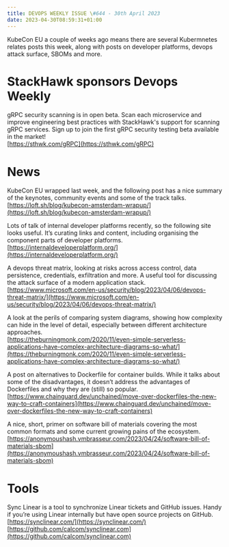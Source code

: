 ```yaml
---
title: DEVOPS WEEKLY ISSUE \#644 - 30th April 2023 
date: 2023-04-30T08:59:31+01:00
---
```


KubeCon EU a couple of weeks ago means there are several Kubermnetes relates posts this week, along with posts on developer platforms, devops attack surface, SBOMs and more.


StackHawk sponsors Devops Weekly
============================

gRPC security scanning is in open beta. Scan each microservice and improve engineering best practices with StackHawk's support for scanning gRPC services. Sign up to join the first gRPC security testing beta available in the market!
<br>[https://sthwk.com/gRPC](https://sthwk.com/gRPC)


News
====

KubeCon EU wrapped last week, and the following post has a nice summary of the keynotes, community events and some of the track talks.
<br>[https://loft.sh/blog/kubecon-amsterdam-wrapup/](https://loft.sh/blog/kubecon-amsterdam-wrapup/)


Lots of talk of internal developer platforms recently, so the following site looks useful. It’s curating links and content, including organising the component parts of developer platforms.
<br>[https://internaldeveloperplatform.org/](https://internaldeveloperplatform.org/)


A devops threat matrix, looking at risks across access control, data persistence, credentials, exfiltration and more. A useful tool for discussing the attack surface of a modern application stack.
<br>[https://www.microsoft.com/en-us/security/blog/2023/04/06/devops-threat-matrix/](https://www.microsoft.com/en-us/security/blog/2023/04/06/devops-threat-matrix/)


A look at the perils of comparing system diagrams, showing how complexity can hide in the level of detail, especially between different architecture approaches.
<br>[https://theburningmonk.com/2020/11/even-simple-serverless-applications-have-complex-architecture-diagrams-so-what/](https://theburningmonk.com/2020/11/even-simple-serverless-applications-have-complex-architecture-diagrams-so-what/)


A post on alternatives to Dockerfile for container builds. While it talks about some of the disadvantages, it doesn’t address the advantages of Dockerfiles and why they are (still) so popular.
<br>[https://www.chainguard.dev/unchained/move-over-dockerfiles-the-new-way-to-craft-containers](https://www.chainguard.dev/unchained/move-over-dockerfiles-the-new-way-to-craft-containers)


A nice, short, primer on software bill of materials covering the most common formats and some current growing pains of the ecosystem.
<br>[https://anonymoushash.vmbrasseur.com/2023/04/24/software-bill-of-materials-sbom](https://anonymoushash.vmbrasseur.com/2023/04/24/software-bill-of-materials-sbom)


Tools
=====

Sync Linear is a tool to synchronize Linear tickets and GitHub issues. Handy if you’re using Linear internally but have open source projects on GitHub.
<br>[https://synclinear.com/](https://synclinear.com/)
<br>[https://github.com/calcom/synclinear.com](https://github.com/calcom/synclinear.com)





